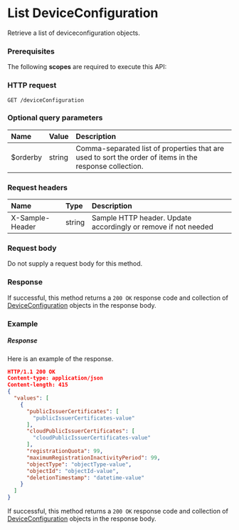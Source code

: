 # List DeviceConfiguration

Retrieve a list of deviceconfiguration objects.
### Prerequisites
The following **scopes** are required to execute this API: 
### HTTP request
<!-- { "blockType": "ignored" } -->
```http
GET /deviceConfiguration
```
### Optional query parameters
|Name|Value|Description|
|:---------------|:--------|:-------|
|$orderby|string|Comma-separated list of properties that are used to sort the order of items in the response collection.|

### Request headers
| Name       | Type | Description|
|:-----------|:------|:----------|
| X-Sample-Header  | string  | Sample HTTP header. Update accordingly or remove if not needed|

### Request body
Do not supply a request body for this method.
### Response
If successful, this method returns a `200 OK` response code and collection of [DeviceConfiguration](../resources/deviceconfiguration.md) objects in the response body.
### Example
##### Response
Here is an example of the response.
<!-- {
  "blockType": "response",
  "truncated": false,
  "@odata.type": "deviceconfiguration"
} -->
```json
HTTP/1.1 200 OK
Content-type: application/json
Content-length: 415
{
  "values": [
    {
      "publicIssuerCertificates": [
        "publicIssuerCertificates-value"
      ],
      "cloudPublicIssuerCertificates": [
        "cloudPublicIssuerCertificates-value"
      ],
      "registrationQuota": 99,
      "maximumRegistrationInactivityPeriod": 99,
      "objectType": "objectType-value",
      "objectId": "objectId-value",
      "deletionTimestamp": "datetime-value"
    }
  ]
}
```
If successful, this method returns a `200 OK` response code and collection of [DeviceConfiguration](../resources/deviceconfiguration.md) objects in the response body.

<!-- uuid: 3ec83add-03f4-46f7-8828-15961824322e
2015-10-16 10:07:48 UTC -->
<!-- {
  "type": "#page.annotation",
  "description": "List DeviceConfiguration",
  "keywords": "",
  "section": "documentation",
  "tocPath": ""
}-->